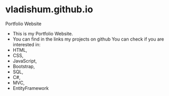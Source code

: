 # vladishum.github.io
Portfolio Website
- This is my Portfolio Website.
- You can find in the links my projects on github
You can check if you are interested in:
- HTML,
- CSS,
- JavaScript,
- Bootstrap,
- SQL,
- C#,
- MVC,
- EntityFramework
